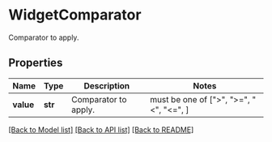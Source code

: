# WidgetComparator

Comparator to apply.
## Properties
Name | Type | Description | Notes
------------ | ------------- | ------------- | -------------
**value** | **str** | Comparator to apply. |  must be one of [">", ">=", "<", "<=", ]

[[Back to Model list]](README.md#documentation-for-models) [[Back to API list]](README.md#documentation-for-api-endpoints) [[Back to README]](README.md)


